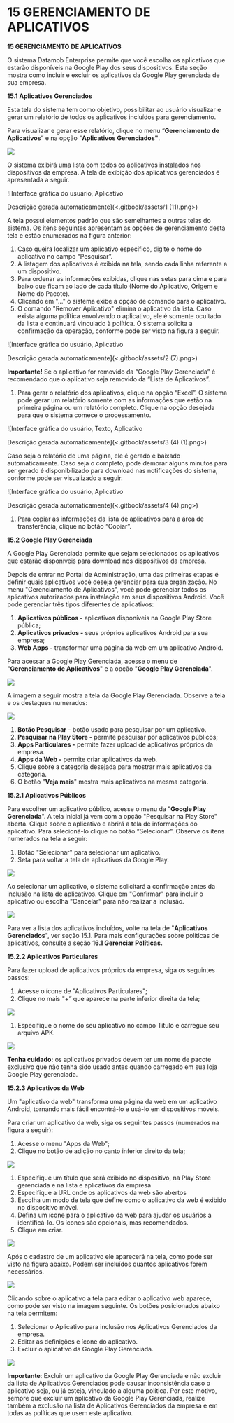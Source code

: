 # 15 GERENCIAMENTO DE APLICATIVOS

**15 GERENCIAMENTO DE APLICATIVOS**

O sistema Datamob Enterprise permite que você escolha os aplicativos que estarão disponíveis na Google Play dos seus dispositivos. Esta seção mostra como incluir e excluir os aplicativos da Google Play gerenciada de sua empresa.

**15.1 Aplicativos Gerenciados**

Esta tela do sistema tem como objetivo, possibilitar ao usuário visualizar e gerar um relatório de todos os aplicativos incluídos para gerenciamento.

Para visualizar e gerar esse relatório, clique no menu “**Gerenciamento de Aplicativos**” e na opção "**Aplicativos Gerenciados"**.

![](<.gitbook/assets/0 (12).png>)

O sistema exibirá uma lista com todos os aplicativos instalados nos dispositivos da empresa. A tela de exibição dos aplicativos gerenciados é apresentada a seguir.

![Interface gráfica do usuário, Aplicativo

Descrição gerada automaticamente](<.gitbook/assets/1 (11).png>)

A tela possui elementos padrão que são semelhantes a outras telas do sistema. Os itens seguintes apresentam as opções de gerenciamento desta tela e estão enumerados na figura anterior:

1. Caso queira localizar um aplicativo específico, digite o nome do aplicativo no campo “Pesquisar”.
2. A listagem dos aplicativos é exibida na tela, sendo cada linha referente a um dispositivo.
3. Para ordenar as informações exibidas, clique nas setas para cima e para baixo que ficam ao lado de cada título (Nome do Aplicativo, Origem e Nome do Pacote).
4. Clicando em "..." o sistema exibe a opção de comando para o aplicativo.
5. O comando "Remover Aplicativo" elimina o aplicativo da lista. Caso exista alguma política envolvendo o aplicativo, ele é somente ocultado da lista e continuará vinculado à política. O sistema solicita a confirmação da operação, conforme pode ser visto na figura a seguir.

![Interface gráfica do usuário, Aplicativo

Descrição gerada automaticamente](<.gitbook/assets/2 (7).png>)

**Importante!** Se o aplicativo for removido da “Google Play Gerenciada” é recomendado que o aplicativo seja removido da “Lista de Aplicativos”.

1. Para gerar o relatório dos aplicativos, clique na opção “Excel”. O sistema pode gerar um relatório somente com as informações que estão na primeira página ou um relatório completo. Clique na opção desejada para que o sistema comece o processamento.

![Interface gráfica do usuário, Texto, Aplicativo

Descrição gerada automaticamente](<.gitbook/assets/3 (4) (1).png>)

Caso seja o relatório de uma página, ele é gerado e baixado automaticamente. Caso seja o completo, pode demorar alguns minutos para ser gerado é disponibilizado para download nas notificações do sistema, conforme pode ser visualizado a seguir.

![Interface gráfica do usuário, Aplicativo

Descrição gerada automaticamente](<.gitbook/assets/4 (4).png>)

1. Para copiar as informações da lista de aplicativos para a área de transferência, clique no botão “Copiar”.

**15.2 Google Play Gerenciada**

A Google Play Gerenciada permite que sejam selecionados os aplicativos que estarão disponíveis para download nos dispositivos da empresa.

Depois de entrar no Portal de Administração, uma das primeiras etapas é definir quais aplicativos você deseja gerenciar para sua organização. No menu "Gerenciamento de Aplicativos", você pode gerenciar todos os aplicativos autorizados para instalação em seus dispositivos Android. Você pode gerenciar três tipos diferentes de aplicativos:

1. **Aplicativos públicos -** aplicativos disponíveis na Google Play Store pública;
2. **Aplicativos privados -** seus próprios aplicativos Android para sua empresa;
3. **Web Apps -** transformar uma página da web em um aplicativo Android.

Para acessar a Google Play Gerenciada, acesse o menu de "**Gerenciamento de Aplicativos**" e a opção "**Google Play Gerenciada**".

![](<.gitbook/assets/5 (3).png>)

A imagem a seguir mostra a tela da Google Play Gerenciada. Observe a tela e os destaques numerados:

![](<.gitbook/assets/6 (3).png>)

1. **Botão Pesquisar** - botão usado para pesquisar por um aplicativo.
2. **Pesquisar na Play Store -** permite pesquisar por aplicativos públicos;
3. **Apps Particulares -** permite fazer upload de aplicativos próprios da empresa.
4. **Apps da Web -** permite criar aplicativos da web.
5. Clique sobre a categoria desejada para mostrar mais aplicativos da categoria.
6. O botão "**Veja mais**" mostra mais aplicativos na mesma categoria.

**15.2.1 Aplicativos Públicos**

Para escolher um aplicativo público, acesse o menu da "**Google Play Gerenciada**". A tela inicial já vem com a opção "Pesquisar na Play Store" aberta. Clique sobre o aplicativo e abrirá a tela de informações do aplicativo. Para selecioná-lo clique no botão “Selecionar". Observe os itens numerados na tela a seguir:

1. Botão "Selecionar" para selecionar um aplicativo.
2. Seta para voltar a tela de aplicativos da Google Play.

![](<.gitbook/assets/7 (4).png>)

Ao selecionar um aplicativo, o sistema solicitará a confirmação antes da inclusão na lista de aplicativos. Clique em "Confirmar" para incluir o aplicativo ou escolha "Cancelar" para não realizar a inclusão.

![](<.gitbook/assets/8 (4).png>)

Para ver a lista dos aplicativos incluídos, volte na tela de "**Aplicativos Gerenciados**", ver seção 15.1. Para mais configurações sobre políticas de aplicativos, consulte a seção **16.1 Gerenciar Políticas.**

**15.2.2 Aplicativos Particulares**

Para fazer upload de aplicativos próprios da empresa, siga os seguintes passos:

1. Acesse o ícone de "Aplicativos Particulares";
2. Clique no mais "+” que aparece na parte inferior direita da tela;

![](<.gitbook/assets/9 (3).png>)

1. Especifique o nome do seu aplicativo no campo Título e carregue seu arquivo APK.

![](<.gitbook/assets/10 (3).png>)

**Tenha cuidado:** os aplicativos privados devem ter um nome de pacote exclusivo que não tenha sido usado antes quando carregado em sua loja Google Play gerenciada.

**15.2.3 Aplicativos da Web**

Um "aplicativo da web" transforma uma página da web em um aplicativo Android, tornando mais fácil encontrá-lo e usá-lo em dispositivos móveis.

Para criar um aplicativo da web, siga os seguintes passos (numerados na figura a seguir):

1. Acesse o menu "Apps da Web";
2. Clique no botão de adição no canto inferior direito da tela;

![](<.gitbook/assets/11 (2).png>)

1. Especifique um título que será exibido no dispositivo, na Play Store gerenciada e na lista e aplicativos da empresa
2. Especifique a URL onde os aplicativos da web são abertos
3. Escolha um modo de tela que define como o aplicativo da web é exibido no dispositivo móvel.
4. Defina um ícone para o aplicativo da web para ajudar os usuários a identificá-lo. Os ícones são opcionais, mas recomendados.
5. Clique em criar.

![](<.gitbook/assets/12 (2).png>)

Após o cadastro de um aplicativo ele aparecerá na tela, como pode ser visto na figura abaixo. Podem ser incluídos quantos aplicativos forem necessários.

![](<.gitbook/assets/13 (2).png>)

Clicando sobre o aplicativo a tela para editar o aplicativo web aparece, como pode ser visto na imagem seguinte. Os botões posicionados abaixo na tela permitem:

1. Selecionar o Aplicativo para inclusão nos Aplicativos Gerenciados da empresa.
2. Editar as definições e ícone do aplicativo.
3. Excluir o aplicativo da Google Play Gerenciada.

![](<.gitbook/assets/14 (2).png>)

**Importante**: Excluir um aplicativo da Google Play Gerenciada e não excluir da lista de Aplicativos Gerenciados pode causar inconsistência caso o aplicativo seja, ou já esteja, vinculado a alguma política. Por este motivo, sempre que excluir um aplicativo da Google Play Gerenciada, realize também a exclusão na lista de Aplicativos Gerenciados da empresa e em todas as políticas que usem este aplicativo.
